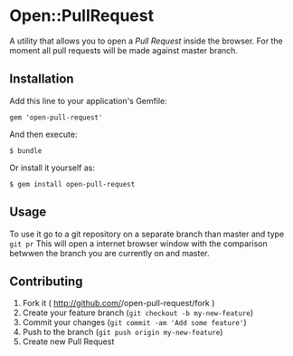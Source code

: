 # Open::PullRequest

A utility that allows you to open a *Pull Request* inside the browser.
For the moment all pull requests will be made against master branch.

## Installation

Add this line to your application's Gemfile:

    gem 'open-pull-request'

And then execute:

    $ bundle

Or install it yourself as:

    $ gem install open-pull-request

## Usage

To use it go to a git repository on a separate branch than master and type
`git pr`
This will open a internet browser window with the comparison betwwen the branch you are currently on and master.


## Contributing

1. Fork it ( http://github.com/<my-github-username>/open-pull-request/fork )
2. Create your feature branch (`git checkout -b my-new-feature`)
3. Commit your changes (`git commit -am 'Add some feature'`)
4. Push to the branch (`git push origin my-new-feature`)
5. Create new Pull Request

